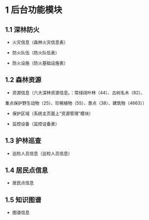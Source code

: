 # 1 后台功能模块

## 1.1 深林防火

- 火灾信息（森林火灾信息表）

- 防火队伍（防火队伍表）

- 防火设施（防火基础设施表）



## 1.2 森林资源

- 资源信息（六大深林资源信息。：常绿阔叶林（44）、古树名木（82）、

重点保护野生动物（25）、珍稀植物（55）、景点（38）、建筑物（4663））

- 保护区域（系统主页面上“资源管理”模块）

- 监控设备（监控设备表）



## 1.3 护林巡查

- 巡检人员信息（巡检人员信息）



## 1.4 居民点信息

- 居民点信息



## 1.5 知识图谱

- 图谱信息